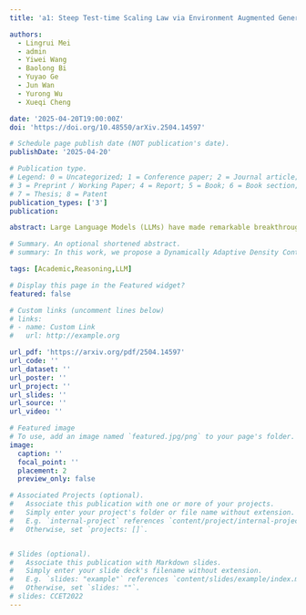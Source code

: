 ```yaml
---
title: 'a1꞉ Steep Test-time Scaling Law via Environment Augmented Generation'

authors:
  - Lingrui Mei
  - admin
  - Yiwei Wang
  - Baolong Bi
  - Yuyao Ge
  - Jun Wan
  - Yurong Wu
  - Xueqi Cheng

date: '2025-04-20T19:00:00Z'
doi: 'https://doi.org/10.48550/arXiv.2504.14597'

# Schedule page publish date (NOT publication's date).
publishDate: '2025-04-20'

# Publication type.
# Legend: 0 = Uncategorized; 1 = Conference paper; 2 = Journal article;
# 3 = Preprint / Working Paper; 4 = Report; 5 = Book; 6 = Book section;
# 7 = Thesis; 8 = Patent
publication_types: ['3']
publication: 

abstract: Large Language Models (LLMs) have made remarkable breakthroughs in reasoning, yet continue to struggle with hallucinations, logical errors, and inability to self-correct during complex multi-step tasks. Current approaches like chain-of-thought prompting offer limited reasoning capabilities that fail when precise step validation is required. We propose Environment Augmented Generation (EAG), a framework that enhances LLM reasoning through꞉  (1) real-time environmental feedback validating each reasoning step, (2) dynamic branch exploration for investigating alternative solution paths when faced with errors, and (3) experience-based learning from successful reasoning trajectories. Unlike existing methods, EAG enables deliberate backtracking and strategic replanning through tight integration of execution feedback with branching exploration. Our a1-32B model achieves state-of-the-art performance among similar-sized models across all benchmarks, matching larger models like o1 on competition mathematics while outperforming comparable models by up to 24.4 percentage points. Analysis reveals EAG's distinctive scaling pattern꞉  initial token investment in environment interaction yields substantial long-term performance dividends, with advantages amplifying proportionally to task complexity. EAG's theoretical framework demonstrates how environment interactivity and systematic branch exploration together establish a new paradigm for reliable machine reasoning, particularly for problems requiring precise multi-step calculation and logical verification.

# Summary. An optional shortened abstract.
# summary: In this work, we propose a Dynamically Adaptive Density Control Strategy based on the degree of reconstruction of the background of the scene, which adaptive the spatial sample point generation strategy dynamically according to the training results and prevents the generation of redundant data in the model.

tags: [Academic,Reasoning,LLM]

# Display this page in the Featured widget?
featured: false

# Custom links (uncomment lines below)
# links:
# - name: Custom Link
#   url: http://example.org

url_pdf: 'https://arxiv.org/pdf/2504.14597'
url_code: ''
url_dataset: ''
url_poster: ''
url_project: ''
url_slides: ''
url_source: ''
url_video: ''

# Featured image
# To use, add an image named `featured.jpg/png` to your page's folder.
image:
  caption: ''
  focal_point: ''
  placement: 2
  preview_only: false

# Associated Projects (optional).
#   Associate this publication with one or more of your projects.
#   Simply enter your project's folder or file name without extension.
#   E.g. `internal-project` references `content/project/internal-project/index.md`.
#   Otherwise, set `projects: []`.


# Slides (optional).
#   Associate this publication with Markdown slides.
#   Simply enter your slide deck's filename without extension.
#   E.g. `slides: "example"` references `content/slides/example/index.md`.
#   Otherwise, set `slides: ""`.
# slides: CCET2022
---
```




